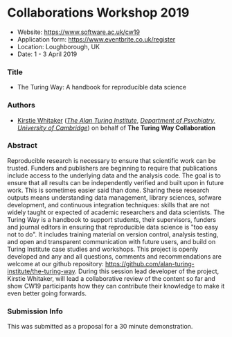 # Collaborations Workshop 2019

* Website: https://www.software.ac.uk/cw19
* Application form: https://www.eventbrite.co.uk/register
* Location: Loughborough, UK
* Date: 1 - 3 April 2019

### Title

* The Turing Way: A handbook for reproducible data science

### Authors

* [Kirstie Whitaker](https://whitakerlab.github.io) ([*The Alan Turing Institute*](https://www.turing.ac.uk), *[Department of Psychiatry, University of Cambridge](http://www.psychiatry.cam.ac.uk)*) on behalf of **The Turing Way Collaboration**


### Abstract

Reproducible research is necessary to ensure that scientific work can be trusted.
Funders and publishers are beginning to require that publications include access to the underlying data and the analysis code.
The goal is to ensure that all results can be independently verified and built upon in future work.
This is sometimes easier said than done. Sharing these research outputs means understanding data management, library sciences, sofware development, and continuous integration techniques: skills that are not widely taught or expected of academic researchers and data scientists.
The Turing Way is a handbook to support students, their supervisors, funders and journal editors in ensuring that reproducible data science is "too easy not to do".
It includes training material on version control, analysis testing, and open and transparent communication with future users, and build on Turing Institute case studies and workshops.
This project is openly developed and any and all questions, comments and recommendations are welcome at our github repository: https://github.com/alan-turing-institute/the-turing-way.
During this session lead developer of the project, Kirstie Whitaker, will lead a collaborative review of the content so far and show CW19 participants how they can contribute their knowledge to make it even better going forwards.

### Submission Info

This was submitted as a proposal for a 30 minute demonstration.

